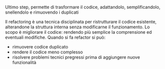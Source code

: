 Ultimo step, permette di trasformare il codice, adattandolo, semplificandolo, snellendolo e rimuovendo i duplicati

Il refactoring è una tecnica disciplinata per ristrutturare il codice esistente, alterandone la struttura interna senza modificarne il funzionamento.
Lo scopo è migliorare il codice: rendendo più semplice la comprensione ed eventuali modifiche.
Quando si fa refactor si può:
- rimuovere codice duplicato
- rendere il codice meno complesso 
- risolvere problemi tecnici pregressi prima di aggiungere nuove funzionalità